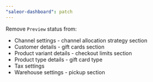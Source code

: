 ```yaml
---
"saleor-dashboard": patch
---
```


Remove `Preview` status from:

- Channel settings - channel allocation strategy section
- Customer details - gift cards section
- Product variant details - checkout limits section
- Product type details - gift card type
- Tax settings
- Warehouse settings - pickup section
